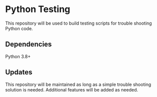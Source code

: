 # Python Testing

This repository will be used to build testing scripts for trouble shooting Python code.

## Dependencies

Python 3.8+

## Updates

This repository will be maintained as long as a simple trouble shooting solution is needed. Additional features will be added as needed.
